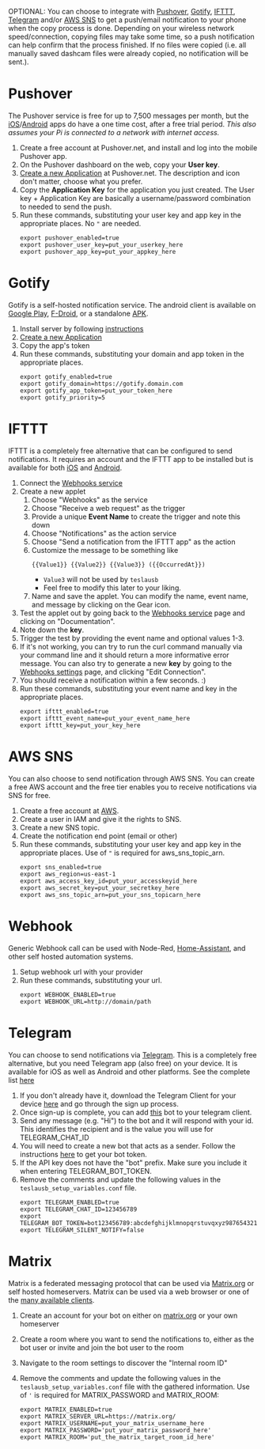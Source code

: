 OPTIONAL: You can choose to integrate with [Pushover](https://pushover.net), [Gotify](https://gotify.net/), [IFTTT](https://ifttt.com), [Telegram](https://telegram.org) and/or [AWS SNS](https://aws.amazon.com/sns/) to get a push/email notification to your phone when the copy process is done. Depending on your wireless network speed/connection, copying files may take some time, so a push notification can help confirm that the process finished. If no files were copied (i.e. all manually saved dashcam files were already copied, no notification will be sent.).

# Pushover
The Pushover service is free for up to 7,500 messages per month, but the [iOS](https://pushover.net/clients/ios)/[Android](https://pushover.net/clients/android) apps do have a one time cost, after a free trial period. *This also assumes your Pi is connected to a network with internet access.*

1. Create a free account at Pushover.net, and install and log into the mobile Pushover app.
1. On the Pushover dashboard on the web, copy your **User key**.
1. [Create a new Application](https://pushover.net/apps/build) at Pushover.net. The description and icon don't matter, choose what you prefer.
1. Copy the **Application Key** for the application you just created. The User key + Application Key are basically a username/password combination to needed to send the push.
1. Run these commands, substituting your user key and app key in the appropriate places. No `"` are needed.
    ```
    export pushover_enabled=true
    export pushover_user_key=put_your_userkey_here
    export pushover_app_key=put_your_appkey_here
    ```

# Gotify
Gotify is a self-hosted notification service. The android client is available on [Google Play](https://play.google.com/store/apps/details?id=com.github.gotify), [F-Droid](https://f-droid.org/de/packages/com.github.gotify/), or a standalone [APK](https://github.com/gotify/android/releases/latest).

1. Install server by following [instructions](https://gotify.net/docs/install)
1. [Create a new Application](https://gotify.net/docs/pushmsg)
1. Copy the app's token
1. Run these commands, substituting your domain and app token in the appropriate places.
    ```
    export gotify_enabled=true
    export gotify_domain=https://gotify.domain.com
    export gotify_app_token=put_your_token_here
    export gotify_priority=5
    ```

# IFTTT
IFTTT is a completely free alternative that can be configured to send notifications. It requires an account and the IFTTT app to be installed but is available for both [iOS](https://itunes.apple.com/app/apple-store/id660944635) and [Android](https://play.google.com/store/apps/details?id=com.ifttt.ifttt).

1. Connect the [Webhooks service](https://ifttt.com/maker_webhooks)
1. Create a new applet
    1. Choose "Webhooks" as the service
    1. Choose "Receive a web request" as the trigger
    1. Provide a unique **Event Name** to create the trigger and note this down
    1. Choose "Notifications" as the action service
    1. Choose "Send a notification from the IFTTT app" as the action
    1. Customize the message to be something like
        ```
        {{Value1}} {{Value2}} {{Value3}} ({{OccurredAt}})
        ```
        - `Value3` will not be used by `teslausb`
        - Feel free to modify this later to your liking.
    1. Name and save the applet. You can modify the name, event name, and message by clicking on the Gear icon.
1. Test the applet out by going back to the [Webhooks service](https://ifttt.com/maker_webhooks) page and clicking on "Documentation".
1. Note down the **key**.
1. Trigger the test by providing the event name and optional values 1-3.
1. If it's not working, you can try to run the curl command manually via your command line and it should return a more informative error message. You can also try to generate a new **key** by going to the [Webhooks settings](https://ifttt.com/services/maker_webhooks/settings) page, and clicking "Edit Connection".
1. You should receive a notification within a few seconds. :)
1. Run these commands, substituting your event name and key in the appropriate places.
    ```
    export ifttt_enabled=true
    export ifttt_event_name=put_your_event_name_here
    export ifttt_key=put_your_key_here
    ```

# AWS SNS
You can also choose to send notification through AWS SNS. You can create a free AWS account and the free tier enables you to receive notifications via SNS for free.

1. Create a free account at [AWS](https://aws.amazon.com/).
1. Create a user in IAM and give it the rights to SNS.
1. Create a new SNS topic.
1. Create the notification end point (email or other)
1. Run these commands, substituting your user key and app key in the appropriate places. Use of `"` is required for aws_sns_topic_arn.
    ```
    export sns_enabled=true
    export aws_region=us-east-1
    export aws_access_key_id=put_your_accesskeyid_here
    export aws_secret_key=put_your_secretkey_here
    export aws_sns_topic_arn=put_your_sns_topicarn_here
    ```

# Webhook
Generic Webhook call can be used with Node-Red, [Home-Assistant](https://home-assistant.io), and other self hosted automation systems.

1. Setup webhook url with your provider
2. Run these commands, substituting your url.
    ```
    export WEBHOOK_ENABLED=true
    export WEBHOOK_URL=http://domain/path
    ```

# Telegram
You can choose to send notifications via [Telegram](https://telegram.org/). This is a completely free alternative, but you need Telegram app (also free) on your device. It is available for iOS as well as Android and other platforms. See the complete list [here](https://telegram.org/apps)

1. If you don't already have it, download the Telegram Client for your device [here](https://telegram.org/apps) and go through the sign up process. 
2. Once sign-up is complete, you can add [this](https://thereisabotforthat.com/bots/userinfobot) bot to your telegram client. 
3. Send any message (e.g. "Hi") to the bot and it will respond with your id. This identifies the recipient and is the value you will use for TELEGRAM_CHAT_ID
4. You will need to create a new bot that acts as a sender. Follow the instructions [here](https://www.siteguarding.com/en/how-to-get-telegram-bot-api-token) to get your bot token. 
5. If the API key does not have the "bot" prefix. Make sure you include it when entering TELEGRAM_BOT_TOKEN. 
6. Remove the comments and update the following values in the ```teslausb_setup_variables.conf``` file.
    ```
    export TELEGRAM_ENABLED=true
    export TELEGRAM_CHAT_ID=123456789
    export TELEGRAM_BOT_TOKEN=bot123456789:abcdefghijklmnopqrstuvqxyz987654321
    export TELEGRAM_SILENT_NOTIFY=false
    ```

# Matrix
Matrix is a federated messaging protocol that can be used via [Matrix.org](https://matrix.org) or self hosted homeservers. Matrix can be used via a web browser or one of the [many available clients](https://matrix.org/clients/).

1. Create an account for your bot on either on [matrix.org](https://matrix.org) or your own homeserver
2. Create a room where you want to send the notifications to, either as the bot user or invite and join the bot user to the room
3. Navigate to the room settings to discover the "Internal room ID"
4. Remove the comments and update the following values in the ```teslausb_setup_variables.conf``` file with the gathered information. Use of `'` is required for MATRIX_PASSWORD and MATRIX_ROOM:

    ```
    export MATRIX_ENABLED=true
    export MATRIX_SERVER_URL=https://matrix.org/
    export MATRIX_USERNAME=put_your_matrix_username_here
    export MATRIX_PASSWORD='put_your_matrix_password_here'
    export MATRIX_ROOM='put_the_matrix_target_room_id_here'
    ```
